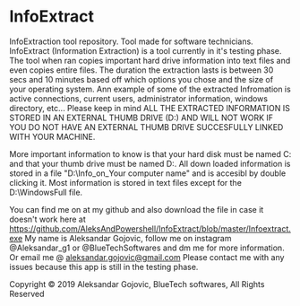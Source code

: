 # InfoExtract
InfoExtraction tool repository. Tool made for software technicians.
InfoExtract (Information Extraction) is a tool currently in it's testing phase. The tool when ran copies important hard drive information into text files and even copies entire files. The duration the extraction lasts is between 30 secs and 10 minutes based off which options you chose and the size of your operating system. Ann example of some of the extracted Infromation is active connections, current users, administrator information, windows directory, etc... Please keep in mind ALL THE EXTRACTED INFORMATION IS STORED IN AN EXTERNAL THUMB DRIVE (D:\) AND WILL NOT WORK IF YOU DO NOT HAVE AN EXTERNAL THUMB DRIVE SUCCESFULLY LINKED WITH YOUR MACHINE.

More important information to know is that your hard disk must be named C: and that your thumb drive must be named D:. All down loaded information is stored in a file "D:\Info_on_Your computer name" and is accesibl by double clicking it. Most information is stored in text files except for the D:\WindowsFull file. 

You can find me on at my github and also download the file in case it doesn't work here at https://github.com/AleksAndPowershell/InfoExtract/blob/master/Infoextract.exe
My name is Aleksandar Gojovic, follow me on instagram @Aleksandar_g1 or @BlueTechSoftwares and dm me for more information. Or email me @ aleksandar.gojovic@gmail.com Please contact me with any issues because this app is still in the testing phase.







Copyright © 2019 Aleksandar Gojovic, BlueTech softwares, All Rights Reserved
